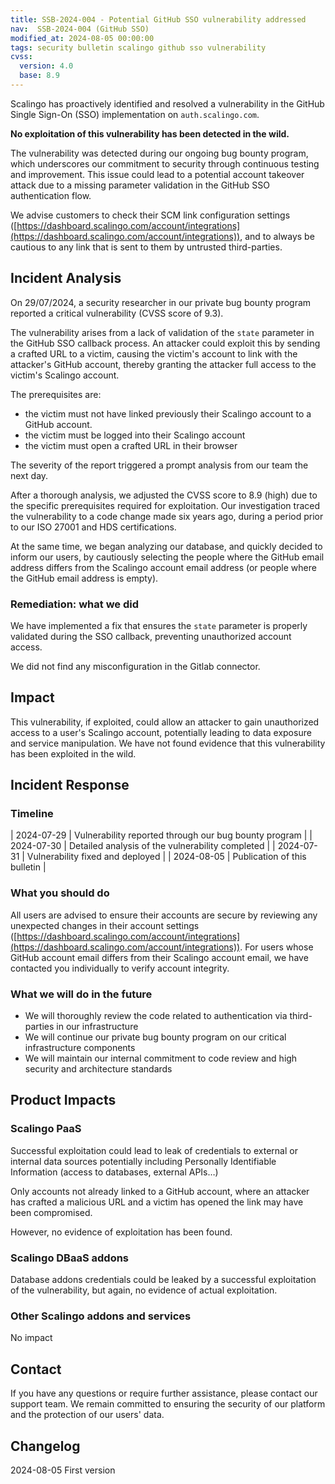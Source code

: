 ```yaml
---
title: SSB-2024-004 - Potential GitHub SSO vulnerability addressed
nav:  SSB-2024-004 (GitHub SSO)
modified_at: 2024-08-05 00:00:00
tags: security bulletin scalingo github sso vulnerability
cvss:
  version: 4.0
  base: 8.9
---
```


Scalingo has proactively identified and resolved a vulnerability in the GitHub Single Sign-On (SSO) implementation on `auth.scalingo.com`.

**No exploitation of this vulnerability has been detected in the wild.**

The vulnerability was detected during our ongoing bug bounty program, which underscores our commitment to security through continuous testing and improvement. This issue could lead to a potential account takeover attack due to a missing parameter validation in the GitHub SSO authentication flow.

We advise customers to check their SCM link configuration settings ([https://dashboard.scalingo.com/account/integrations](https://dashboard.scalingo.com/account/integrations)), and to always be cautious to any link that is  sent to them by untrusted third-parties.

## Incident Analysis

On 29/07/2024, a security researcher in our private bug bounty program reported a critical vulnerability (CVSS score of 9.3).

The vulnerability arises from a lack of validation of the `state` parameter in the GitHub SSO callback process. An attacker could exploit this by sending a crafted URL to a victim, causing the victim's account to link with the attacker's GitHub account, thereby granting the attacker full access to the victim's Scalingo account.

The prerequisites are:

- the victim must not have linked previously their Scalingo account to a GitHub account.
- the victim must be logged into their Scalingo account
- the victim must open a crafted URL in their browser

The severity of the report triggered a prompt analysis from our team the next day.

After a thorough analysis, we adjusted the CVSS score to 8.9 (high) due to the specific prerequisites required for exploitation. Our investigation traced the vulnerability to a code change made six years ago, during a period prior to our ISO 27001 and HDS certifications.

At the same time, we began analyzing our database, and quickly decided to inform our users, by cautiously selecting the people where the GitHub email address differs from the Scalingo account email address (or people where the GitHub email address is empty).

### Remediation: what we did

We have implemented a fix that ensures the `state` parameter is properly validated during the SSO callback, preventing unauthorized account access.

We did not find any misconfiguration in the Gitlab connector.

## Impact

This vulnerability, if exploited, could allow an attacker to gain unauthorized access to a user's Scalingo account, potentially leading to data exposure and service manipulation. We have not found evidence that this vulnerability has been exploited in the wild.

## Incident Response

### Timeline

| 2024-07-29 | Vulnerability reported through our bug bounty program |
| 2024-07-30 | Detailed analysis of the vulnerability completed |
| 2024-07-31 | Vulnerability fixed and deployed |
| 2024-08-05 | Publication of this bulletin |

### What you should do

All users are advised to ensure their accounts are secure by reviewing any unexpected changes in their account settings ([https://dashboard.scalingo.com/account/integrations](https://dashboard.scalingo.com/account/integrations)). For users whose GitHub account email differs from their Scalingo account email, we have contacted you individually to verify account integrity.

### What we will do in the future

- We will thoroughly review the code related to authentication via third-parties in our infrastructure
- We will continue our private bug bounty program on our critical infrastructure components
- We will maintain our internal commitment to code review and high security and architecture standards

## Product Impacts

### Scalingo PaaS

Successful exploitation could lead to leak of credentials to external or internal data sources potentially including Personally Identifiable Information (access to databases, external APIs…)

Only accounts not already linked to a GitHub account, where an attacker has crafted a malicious URL and a victim has opened the link may have been compromised.

However, no evidence of exploitation has been found.

### Scalingo DBaaS addons

Database addons credentials could be leaked by a successful exploitation of the vulnerability, but again, no evidence of actual exploitation.

### Other Scalingo addons and services

No impact

## Contact

If you have any questions or require further assistance, please contact our support team. We remain committed to ensuring the security of our platform and the protection of our users' data.

## Changelog

2024-08-05 First version
